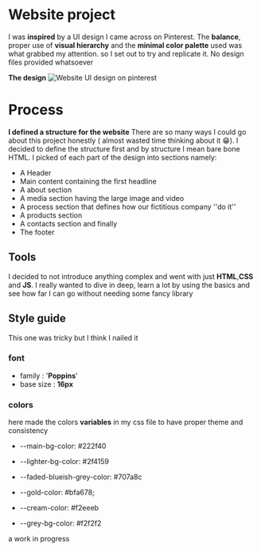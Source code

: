 # Website project

I was **inspired** by a UI design I came across on Pinterest. The **balance**, proper use of **visual hierarchy** and the **minimal color palette** used was what grabbed my attention.
so I set out to try and replicate it. No design files provided whatsoever

**The design**
![Website UI design on pinterest](https://i.pinimg.com/564x/f7/e7/89/f7e7896c14941690c4985929c25b1d0a.jpg)

# Process

 **I defined a structure for the website**
There are so many ways I could go about this project honestly ( almost wasted time thinking about it 😁). I decided to define the structure first and by structure I mean bare bone HTML. I picked of each part of the design into sections namely:
 - A Header
 - Main content containing the first headline
 - A about section
 - A media section having the large image and video
 - A process section that defines how our fictitious company ''do it''
 - A products section
 - A contacts section and finally
 - The footer


## Tools

I decided to not introduce anything complex and went with just **HTML**,**CSS** and **JS**. I really wanted to dive in deep, learn a lot by using the basics and see how far I can go without needing some fancy library

## Style guide
This one was tricky but I think I nailed it
### font
- family : '**Poppins**'
- base size : **16px**

### colors
here made the colors **variables** in my css file to have proper theme and consistency
- --main-bg-color:  #222f40

- --lighter-bg-color:  #2f4159

- --faded-blueish-grey-color:  #707a8c

- --gold-color:  #bfa678;

- --cream-color:  #f2eeeb

- --grey-bg-color:  #f2f2f2

a work in progress
